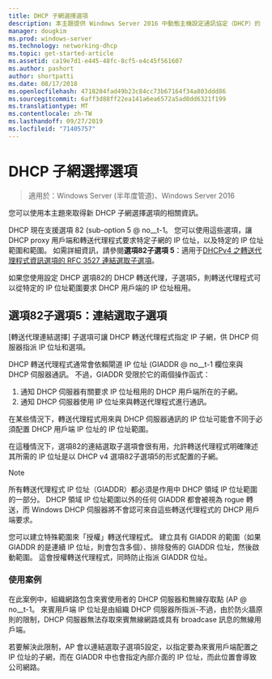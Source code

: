 ```yaml
---
title: DHCP 子網選擇選項
description: 本主題提供 Windows Server 2016 中動態主機設定通訊協定（DHCP）的 DHCP 子網選擇選項的相關資訊。
manager: dougkim
ms.prod: windows-server
ms.technology: networking-dhcp
ms.topic: get-started-article
ms.assetid: ca19e7d1-e445-48fc-8cf5-e4c45f561607
ms.author: pashort
author: shortpatti
ms.date: 08/17/2018
ms.openlocfilehash: 4718204fad49b23c84cc73b67164f34a803ddd86
ms.sourcegitcommit: 6aff3d88ff22ea141a6ea6572a5ad8dd6321f199
ms.translationtype: MT
ms.contentlocale: zh-TW
ms.lasthandoff: 09/27/2019
ms.locfileid: "71405757"
---
```

# <a name="dhcp-subnet-selection-options"></a>DHCP 子網選擇選項

>適用於：Windows Server (半年度管道)、Windows Server 2016

您可以使用本主題來取得新 DHCP 子網選擇選項的相關資訊。

DHCP 現在支援選項 82 \(sub-option 5 @ no__t-1。 您可以使用這些選項，讓 DHCP proxy 用戶端和轉送代理程式要求特定子網的 IP 位址，以及特定的 IP 位址範圍和範圍。  如需詳細資訊，請參閱**選項82子選項 5**：適用于[DHCPv4 之轉送代理程式資訊選項的 RFC 3527 連結選取子選項](https://tools.ietf.org/html/rfc3527)。

如果您使用設定 DHCP 選項82的 DHCP 轉送代理，子選項5，則轉送代理程式可以從特定的 IP 位址範圍要求 DHCP 用戶端的 IP 位址租用。


## <a name="option-82-sub-option-5-link-selection-sub-option"></a>選項82子選項5：連結選取子選項

[轉送代理連結選擇] 子選項可讓 DHCP 轉送代理程式指定 IP 子網，供 DHCP 伺服器指派 IP 位址和選項。

DHCP 轉送代理程式通常會依賴閘道 IP 位址 \(GIADDR @ no__t-1 欄位來與 DHCP 伺服器通訊。 不過，GIADDR 受限於它的兩個操作函式：

1. 通知 DHCP 伺服器有關要求 IP 位址租用的 DHCP 用戶端所在的子網。
2. 通知 DHCP 伺服器使用 IP 位址來與轉送代理程式進行通訊。

在某些情況下，轉送代理程式用來與 DHCP 伺服器通訊的 IP 位址可能會不同于必須配置 DHCP 用戶端 IP 位址的 IP 位址範圍。 

在這種情況下，選項82的連結選取子選項會很有用，允許轉送代理程式明確陳述其所需的 IP 位址是以 DHCP v4 選項82子選項5的形式配置的子網。

> [!NOTE]
>
> 所有轉送代理程式 IP 位址（GIADDR）都必須是作用中 DHCP 領域 IP 位址範圍的一部分。 DHCP 領域 IP 位址範圍以外的任何 GIADDR 都會被視為 rogue 轉送，而 Windows DHCP 伺服器將不會認可來自這些轉送代理程式的 DHCP 用戶端要求。
>
> 您可以建立特殊範圍來「授權」轉送代理程式。 建立具有 GIADDR 的範圍（如果 GIADDR 的是連續 IP 位址，則會包含多個）、排除發佈的 GIADDR 位址，然後啟動範圍。 這會授權轉送代理程式，同時防止指派 GIADDR 位址。


### <a name="use-case-scenario"></a>使用案例

在此案例中，組織網路包含來賓使用者的 DHCP 伺服器和無線存取點 \(AP @ no__t-1。 來賓用戶端 IP 位址是由組織 DHCP 伺服器所指派-不過，由於防火牆原則的限制，DHCP 伺服器無法存取來賓無線網路或具有 broadcase 訊息的無線用戶端。

若要解決此限制，AP 會以連結選取子選項5設定，以指定要為來賓用戶端配置之 IP 位址的子網，而在 GIADDR 中也會指定內部介面的 IP 位址，而此位置會導致公司網路。

